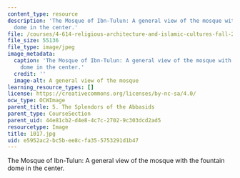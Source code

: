 ```yaml
---
content_type: resource
description: 'The Mosque of Ibn-Tulun: A general view of the mosque with the fountain
  dome in the center.'
file: /courses/4-614-religious-architecture-and-islamic-cultures-fall-2002/e5952ac2bc5bee8cfa355753291d1b47_1017.jpg
file_size: 55136
file_type: image/jpeg
image_metadata:
  caption: 'The Mosque of Ibn-Tulun: A general view of the mosque with the fountain
    dome in the center.'
  credit: ''
  image-alt: A general view of the mosque
learning_resource_types: []
license: https://creativecommons.org/licenses/by-nc-sa/4.0/
ocw_type: OCWImage
parent_title: 5. The Splendors of the Abbasids
parent_type: CourseSection
parent_uid: 44e81cb2-d4e8-4c7c-2702-9c303dcd2ad5
resourcetype: Image
title: 1017.jpg
uid: e5952ac2-bc5b-ee8c-fa35-5753291d1b47
---
```

The Mosque of Ibn-Tulun: A general view of the mosque with the fountain dome in the center.